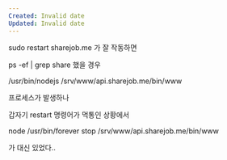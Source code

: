 ```yaml
---
Created: Invalid date
Updated: Invalid date
---
```

sudo restart sharejob.me 가 잘 작동하면

ps -ef | grep share 했을 경우

/usr/bin/nodejs /srv/www/api.sharejob.me/bin/www

프로세스가 발생하나

갑자기 restart 명령어가 먹통인 상황에서

node /usr/bin/forever stop /srv/www/api.sharejob.me/bin/www

가 대신 있었다..